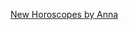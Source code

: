 ---
layout: post
wordpress_id: 1357
wordpress_url: http://noesbueno.com/archives/1357
date: '2011-12-01 13:31:06 -0600'
date_gmt: '2011-12-01 18:31:06 -0600'
body: |
  <p><a href="http://ratsoff.com/post/13569941642/via-theduty">New Horoscopes by Anna</a></p>
---